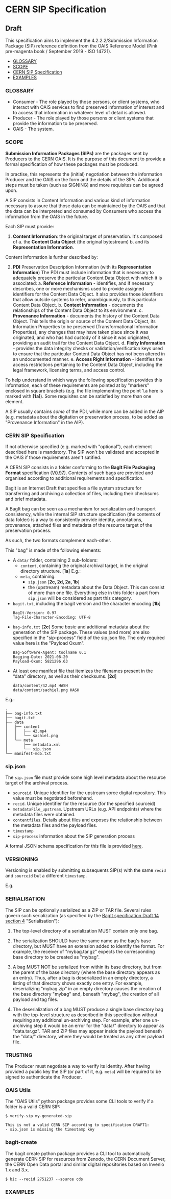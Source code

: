 # CERN SIP Specification

## Draft

This specification aims to implement the 4.2.2.2/Submission Information Package (SIP) reference definition from the OAIS Reference Model (Pink pre-magenta book / September 2019 - ISO 14721).

- [GLOSSARY](#GLOSSARY)
- [SCOPE](#SCOPE)
- [CERN SIP Specification](#CERN-SIP-Specification)
- [EXAMPLES](#EXAMPLES)

### GLOSSARY

- Consumer - The role played by those persons, or client systems, who interact with OAIS services to find preserved information of interest and to access that information in whatever level of detail is allowed. 
- Producer - The role played by those persons or client systems that provide the information to be preserved.
- OAIS - The system.


### SCOPE

**Submission Information Packages (SIPs)** are the packages sent by Producers to the CERN OAIS. It is the purpose of this document to provide a formal specification of how these packages must be produced.

In practise, this represents the (initial) negotiation between the information Producer and the OAIS on the form and the details of the SIPs. Additional steps must be taken (such as SIGNING) and more requisites can be agreed upon.

A SIP consists in Content Information and various kind of information necessary to assure that those data can be maintained by the OAIS and that the data can be interpreted and consumed by Consumers who access the information from the OAIS in the future.

Each SIP must provide:

1. **Content Information**: the original target of preservation. It's composed of 
    a. the **Content Data Object** (the original bytestream) 
    b. and its **Representation Information**.


Content Information is further described by:

2. **PDI** Preservation Description Information (with its **Representation Information**)
    The PDI must include information that is necessary to adequately preserve the particular Content Data Object with which it is associated:
    a. **Reference Information** - identifies, and if necessary describes, one or more mechanisms used to provide assigned identifiers for the Content Data Object. It also provides those identifiers that allow outside systems to refer, unambiguously, to this particular Content Data Object.
    b. **Context Information** - documents the relationships of the Content Data Object to its environment.
    c. **Provenance Information** - documents the history of the Content Data Object. This tells the origin or source of the Content Data Object, its Information Properties to be preserved (Transformational Information Properties), any changes that may have taken place since it was originated, and who has had custody of it since it was originated, providing an audit trail for the Content Data Object.
    d. **Fixity Information** - provides the data integrity checks or validation/verification keys used to ensure that the particular Content Data Object has not been altered in an undocumented manner.
    e. **Access Right Information** - identifies the access restrictions pertaining to the Content Data Object, including the legal framework, licensing terms, and access control.


To help understand in which ways the following specification provides this information, each of these requirements are pointed at by "markers" enclosed in square brackets (e.g. the file implementing the point 1.a here is marked with **[1a]**). Some requisites can be satisfied by more than one element.

A SIP usually contains *some* of the PDI, while more can be added in the AIP (e.g. metadata about the digitation or preservation process, to be added as "Provenance Information" in the AIP).



### CERN SIP Specification

If not otherwise specified (e.g. marked with "optional"), each element described here is mandatory. The SIP won't be validated and accepted in the OAIS if those requirements aren't satified.


A CERN SIP consists in a folder conforming to the **BagIt File Packaging Format** specification ([V0.97](https://tools.ietf.org/id/draft-kunze-bagit-09.html)). Contents of such bags are provided and organised according to additional requirements and specification.

BagIt is an Internet Draft that specifies a file system structure for transferring and archiving a collection of files, including their checksums and brief metadata.

A BagIt bag can be seen as a mechanism for serialization and transport consistency, while the internal SIP structure specification (the contents of data folder) is a way to consistently provide identity, annotations, provenance, attached files and metadata of the resource target of the preservation process.

As such, the two formats complement each-other.

This "bag" is made of the following elements:

- A `data/` folder, containing 2 sub-folders:
    - `content`, containing the original archival target, in the original directory structure. [**1a**] E.g.:
    - `meta`, containing:
        -  `sip.json` [**2c, 2d, 2a, 1b**]
        -  the (upstream) metadata about the Data Object. This can consist of more than one file. Everything else in this folder a part from `sip.json` will be considered as part this category.
- `bagit.txt`, including the bagit version and the character encoding [**1b**]
    ```
    BagIt-Version: 0.97
    Tag-File-Character-Encoding: UTF-8
    ```
- `bag-info.txt` [**2c**]
    Some *basic* and additional metadata about the generation of the SIP package. These values (and more) are also specified in the "sip-process" field of the sip.json file. The only required value here is the "Payload Oxum".
    ```
    Bag-Software-Agent: toolname 0.1
    Bagging-Date: 2021-08-20
    Payload-Oxum: 5821296.63
    ```
- At least one manifest file that itemizes the filenames present in the “data” directory, as well as their checksums. [**2d**]
    ```
    data/content/42.mp4 HASH
    data/content/sachiel.png HASH
    ```

E.g.:
```
.
├── bag-info.txt
├── bagit.txt
├── data
│   ├── content
│   │   ├── 42.mp4
│   │   └── sachiel.png
│   └── meta
│       ├── metadata.xml
│       └── sip.json
└── manifest-md5.txt
```

### sip.json

The `sip.json` file must provide some high level metadata about the resource target of the archival process.

- `sourceid`. Unique identifier for the upstream sorce digital repository. This value must be negotiated beforehand.
- `recid`. Unique identifier for the resource (for the specified sourceid)
- `metadataFile_upstream`. Upstream URLs (e.g. API endpoints) where the metadata files were obtained.
- `contentfiles`. Details about files and exposes the relationship between the metadata files and the payload files.
- `timestamp` 
- `sip-process` information about the SIP generation process

A formal JSON schema specification for this file is provided [here]().

### VERSIONING

Versioning is enabled by submitting subsequents SIP(s) with the same `recid` and `sourceid` but a different `timestamp`.

E.g. 

### SERIALISATION

The SIP can be optionally serialized as a ZIP or TAR file. Several rules govern such serialization (as specified by the [BagIt specification Draft 14 section 4](https://datatracker.ietf.org/doc/html/draft-kunze-bagit-14#section-4) "Serialisation"):
   1.  The top-level directory of a serialization MUST contain only one
       bag.

   2.  The serialization SHOULD have the same name as the bag's base
       directory, but MUST have an extension added to identify the
       format.  For example, the receiver of "mybag.tar.gz" expects the
       corresponding base directory to be created as "mybag".

   3.  A bag MUST NOT be serialized from within its base directory, but
       from the parent of the base directory (where the base directory
       appears as an entry).  Thus, after a bag is deserialized in an
       empty directory, a listing of that directory shows exactly one
       entry.  For example, deserializing "mybag.zip" in an empty
       directory causes the creation of the base directory "mybag" and,
       beneath "mybag", the creation of all payload and tag files.

   4.  The deserialization of a bag MUST produce a single base directory
       bag with the top-level structure as described in this
       specification without requiring any additional un-archiving step. For example, after one un-archiving step it would be an error for
       the "data/" directory to appear as "data.tar.gz".  TAR and ZIP
       files may appear inside the payload beneath the "data/"
       directory, where they would be treated as any other payload file.
       
### TRUSTING

The Producer must negotiate a way to verify its identity. After having provided a public key the SIP (or part of it, e.g. `meta`) will be required to be signed to authenticate the Producer.

### OAIS Utils

The "OAIS Utils" python package provides some CLI tools to verify if a folder is a valid CERN SIP:

```
$ verify-sip my-generated-sip

This is not a valid CERN SIP according to specification DRAFT1: 
- sip.json is missing the timestamp key
```

### bagit-create

The bagit create python package provides a CLI tool to automatically generate CERN SIP for resources from Zenodo, the CERN Document Server, the CERN Open Data portal and similar digital repositories based on Invenio 1.x and 3.x.

```
$ bic --recid 2751237 --source cds 
```

### EXAMPLES
